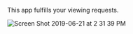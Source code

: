 This app fulfills your viewing requests.

![Screen Shot 2019-06-21 at 2 31 39 PM](https://user-images.githubusercontent.com/46614197/59952538-704e5180-9431-11e9-9935-7c6106e83f83.png)